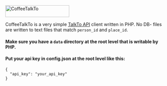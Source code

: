 <img src="https://raw.githubusercontent.com/jimmybyrum/talkto/master/public/images/logo.png" width="200" height="37" alt="CoffeeTalkTo">

CoffeeTalkTo is a very simple [TalkTo API](http://talkto.com/developer/) client written in PHP. No DB- files are written to text files that match ```person_id``` and ```place_id```.

#### Make sure you have a ```data``` directory at the root level that is writable by PHP.

#### Put your api key in config.json at the root level like this:
```
{
  "api_key": "your_api_key"
}
```
